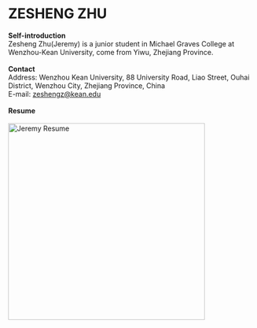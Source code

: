 # ZESHENG ZHU

**Self-introduction**<br>
Zesheng Zhu(Jeremy) is a junior student in Michael Graves College at Wenzhou-Kean University, come from Yiwu, Zhejiang Province.<br><br>
**Contact**<br>
Address: Wenzhou Kean University, 88 University Road, Liao Street, Ouhai District, Wenzhou City, Zhejiang Province, China<br>
E-mail: zeshengz@kean.edu<br><br>
**Resume**<br><br>
<img alt="Jeremy Resume" src="https://github.com/steenblikrs/2021-Spring-Studio/blob/68482a2b9dcbca09c6993f099fbc840a74d788fe/students/Jeremy/resume.png?raw=true" width="400">
